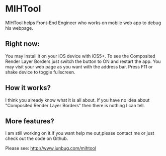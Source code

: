 MIHTool
=======
MIHTool helps  Front-End Engineer who works on mobile web app to debug his webpage.

## Right now:

You may install it on your iOS device with iOS5+.
To see the Composited Render Layer Borders just switch the button to ON and restart the app.
You may visit your web page as you want with the address bar.
Press F11 or shake device to toggle fullscreen.

## How it works?

I think you already know what it is all about. If you have no idea about "Composited Render Layer Borders" then there is nothing I can tell.

## More features?

I am still working on it.If you want help me out,please contact me or just check out the code on Github.


Please see:
http://www.iunbug.com/mihtool
